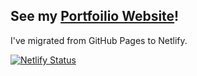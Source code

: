 ## See my [Portfoilio Website](https://lorcan.netlify.app/)!
I've migrated from GitHub Pages to Netlify.

[![Netlify Status](https://api.netlify.com/api/v1/badges/a7579a4e-5d8d-4c2c-bc46-715c727d6fc7/deploy-status)](https://app.netlify.com/sites/lorcan/deploys)
